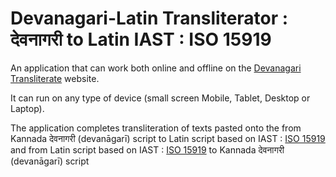 # Devanagari-Latin Transliterator : देवनागरी to Latin IAST : ISO 15919
An application that can work both online and offline on the [Devanagari Transliterate](https://vyshantha.github.io/devanagaritransliterate/) website. 

It can run on any type of device (small screen Mobile, Tablet, Desktop or Laptop). 

The application completes transliteration of texts pasted onto the from Kannada देवनागरी (devanāgarī) script to Latin script based on IAST : [ISO 15919](https://en.wikipedia.org/wiki/ISO_15919) and from Latin script based on IAST : [ISO 15919](https://en.wikipedia.org/wiki/ISO_15919) to Kannada देवनागरी (devanāgarī) script
